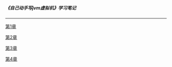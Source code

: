 ##### 《自己动手写jvm虚拟机》学习笔记
----
[第1章](ch01/README.md)

[第2章](ch02/README.md)

[第3章](ch03/README.md)

[第4章](ch04/README.md)